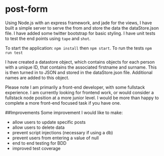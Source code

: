 # post-form

Using Node.js with an express framework, and jade for the views, I have built a simple server to serve the from and store the data the dataStore.json file. 
I have added some twitter bootstrap for basic styling. I have unit tests to test the end points using `tape` and `shot`.  

To start the application:
`npm install` then `npm start`.
To run the tests `npm run test`

I have created a datastore object, which contains objects for each person with a unique ID, that contains the associated firstname and surname. This is then turned in to JSON and stored in the dataStore.json file. Additional names are added to this object.

Please note I am primarily a front-end developer, with some fullstack experience. I am currently looking for frontend work, or would consider a fullstack node position at a more junior level. I would be more than happy to complete a more front-end focused task if you have one. 

##Improvements
Some improvement I would like to make:
- allow users to update specific posts
- allow users to delete data
- prevent script injections (necessary if using a db)
- prevent users from entering a value of null
- end to end testing for BDD
- improved test coverage
